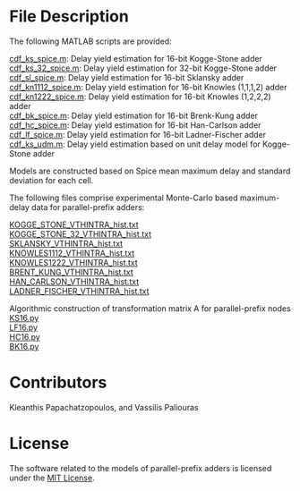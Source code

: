 # File Description

The following MATLAB scripts are provided:

[cdf_ks_spice.m](https://github.com/papachatz/ppa_models/blob/main/matlab/cdf_ks_spice.m): Delay yield estimation for 16-bit Kogge-Stone adder <br />
[cdf_ks_32_spice.m](https://github.com/papachatz/ppa_models/blob/main/matlab/cdf_ks_32_spice.m): Delay yield estimation for 32-bit Kogge-Stone adder <br />
[cdf_sl_spice.m](https://github.com/papachatz/ppa_models/blob/main/matlab/cdf_sl_spice.m): Delay yield estimation for 16-bit Sklansky adder <br />
[cdf_kn1112_spice.m](https://github.com/papachatz/ppa_models/blob/main/matlab/cdf_kn1112_spice.m): Delay yield estimation for 16-bit Knowles (1,1,1,2) adder <br />
[cdf_kn1222_spice.m](https://github.com/papachatz/ppa_models/blob/main/matlab/cdf_kn1222_spice.m): Delay yield estimation for 16-bit Knowles (1,2,2,2) adder <br />
[cdf_bk_spice.m](https://github.com/papachatz/ppa_models/blob/main/matlab/cdf_bk_spice.m): Delay yield estimation for 16-bit Brenk-Kung adder <br />
[cdf_hc_spice.m](https://github.com/papachatz/ppa_models/blob/main/matlab/cdf_hc_spice.m): Delay yield estimation for 16-bit Han-Carlson adder <br />
[cdf_lf_spice.m](https://github.com/papachatz/ppa_models/blob/main/matlab/cdf_lf_spice.m): Delay yield estimation for 16-bit Ladner-Fischer adder <br />
[cdf_ks_udm.m](https://github.com/papachatz/ppa_models/blob/main/matlab/unit_delay/ks_adder.m): Delay yield estimation based on unit delay model for Kogge-Stone adder 

Models are constructed based on Spice mean maximum delay and standard deviation for 
each cell.

The following files comprise experimental Monte-Carlo based maximum-delay data for 
parallel-prefix adders:

[KOGGE_STONE_VTHINTRA_hist.txt](https://github.com/papachatz/ppa_models/blob/main/matlab/KOGGE_STONE_VTHINTRA_hist.txt) <br />
[KOGGE_STONE_32_VTHINTRA_hist.txt](https://github.com/papachatz/ppa_models/blob/main/matlab/KOGGE_STONE_32_VTHINTRA_hist.txt) <br />
[SKLANSKY_VTHINTRA_hist.txt](https://github.com/papachatz/ppa_models/blob/main/matlab/SKLANSKY_VTHINTRA_hist.txt) <br />
[KNOWLES1112_VTHINTRA_hist.txt](https://github.com/papachatz/ppa_models/blob/main/matlab/KNOWLES1112_VTHINTRA_hist.txt) <br />
[KNOWLES1222_VTHINTRA_hist.txt](https://github.com/papachatz/ppa_models/blob/main/matlab/KNOWLES1222_VTHINTRA_hist.txt) <br />
[BRENT_KUNG_VTHINTRA_hist.txt](https://github.com/papachatz/ppa_models/blob/main/matlab/BRENT_KUNG_VTHINTRA_hist.txt) <br />
[HAN_CARLSON_VTHINTRA_hist.txt](https://github.com/papachatz/ppa_models/blob/main/matlab/HAN_CARLSON_VTHINTRA_hist.txt) <br />
[LADNER_FISCHER_VTHINTRA_hist.txt](https://github.com/papachatz/ppa_models/blob/main/matlab/LADNER_FISCHER_VTHINTRA_hist.txt) <br />


Algorithmic construction of transformation matrix A for parallel-prefix nodes <br />
[KS16.py](https://github.com/papachatz/ppa_models/blob/main/python/KS16.py) <br />
[LF16.py](https://github.com/papachatz/ppa_models/blob/main/python/LF16.py) <br />
[HC16.py](https://github.com/papachatz/ppa_models/blob/main/python/HC16.py) <br />
[BK16.py](https://github.com/papachatz/ppa_models/blob/main/python/BK16.py) <br />


# Contributors

Kleanthis Papachatzopoulos, and Vassilis Paliouras

# License 

The software related to the models of parallel-prefix adders is licensed under the [MIT License](https://github.com/papachatz/ppa_models/blob/main/LICENSE). 


